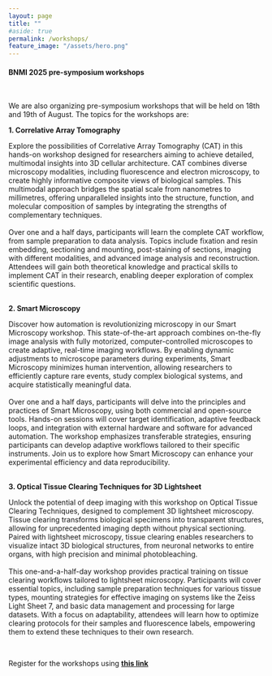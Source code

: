 ```yaml
---
layout: page
title: ""
#aside: true
permalink: /workshops/
feature_image: "/assets/hero.png"
---
```


<h4>
BNMI 2025 pre-symposium workshops
</h4>

<br>

We are also organizing pre-symposium workshops that will be held on 18th and 19th of August. 
The topics for the workshops are:
<br>

<div class="sessions-list">
    <div class="session-item">
    <b>1. Correlative Array Tomography </b>
        <div class="bullet-div">
        <p>Explore the possibilities of Correlative Array Tomography (CAT) in this hands-on workshop designed for researchers aiming to achieve detailed, multimodal insights into 3D cellular architecture. CAT combines diverse microscopy modalities, including fluorescence and electron microscopy, to create highly informative composite views of biological samples. This multimodal approach bridges the spatial scale from nanometres to millimetres, offering unparalleled insights into the structure, function, and molecular composition of samples by integrating the strengths of complementary techniques.
        <br><br> 
        Over one and a half days, participants will learn the complete CAT workflow, from sample preparation to data analysis. Topics include fixation and resin embedding, sectioning and mounting, post-staining of sections, imaging with different modalities, and advanced image analysis and reconstruction. Attendees will gain both theoretical knowledge and practical skills to implement CAT in their research, enabling deeper exploration of complex scientific questions.
        </p>
        </div>
    </div>
    <br>
    <div class="session-item">
        <b>2. Smart Microscopy</b>
        <div class="bullet-div">
        <p>
            Discover how automation is revolutionizing microscopy in our Smart Microscopy workshop. This state-of-the-art approach combines on-the-fly image analysis with fully motorized, computer-controlled microscopes to create adaptive, real-time imaging workflows. By enabling dynamic adjustments to microscope parameters during experiments, Smart Microscopy minimizes human intervention, allowing researchers to efficiently capture rare events, study complex biological systems, and acquire statistically meaningful data.
            <br><br>
            Over one and a half days, participants will delve into the principles and practices of Smart Microscopy, using both commercial and open-source tools. Hands-on sessions will cover target identification, adaptive feedback loops, and integration with external hardware and software for advanced automation. The workshop emphasizes transferable strategies, ensuring participants can develop adaptive workflows tailored to their specific instruments. Join us to explore how Smart Microscopy can enhance your experimental efficiency and data reproducibility.
            </p>
        </div>
    <br>
    <div class="session-item">
        <b>3. Optical Tissue Clearing Techniques for 3D Lightsheet</b>
            <div class="bullet-div">
            <p>
            Unlock the potential of deep imaging with this workshop on Optical Tissue Clearing Techniques, designed to complement 3D lightsheet microscopy. Tissue clearing transforms biological specimens into transparent structures, allowing for unprecedented imaging depth without physical sectioning. Paired with lightsheet microscopy, tissue clearing enables researchers to visualize intact 3D biological structures, from neuronal networks to entire organs, with high precision and minimal photobleaching.
            <br><br>
            This one-and-a-half-day workshop provides practical training on tissue clearing workflows tailored to lightsheet microscopy. Participants will cover essential topics, including sample preparation techniques for various tissue types, mounting strategies for effective imaging on systems like the Zeiss Light Sheet 7, and basic data management and processing for large datasets. With a focus on adaptability, attendees will learn how to optimize clearing protocols for their samples and fluorescence labels, empowering them to extend these techniques to their own research.
            </p>
        </div>
    </div>
</div>

<br>

Register for the workshops using <a href="{{ site.workshops_registration_link }}" target="_blank"><b>this link</b></a>